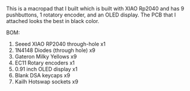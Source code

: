 This is a macropad that I built which is built with XIAO Rp2040 and has 9 pushbuttons, 1 rotatory encoder, and an OLED display. The PCB that I attached looks the best in black color.

BOM:

1. Seeed XIAO RP2040 through-hole x1
2. 1N4148 Diodes (through hole) x9
3. Gateron Milky Yellows x9
4. EC11 Rotary encoders x1
5. 0.91 inch OLED display x1
6. Blank DSA keycaps x9
7. Kailh Hotswap sockets x9
